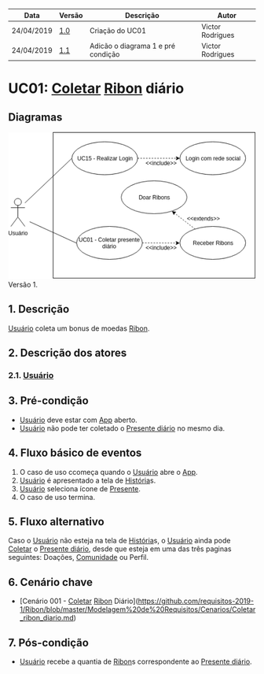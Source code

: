 | Data       | Versão  | Descrição       | Autor            |
| ---------- | ------- | --------------- | ---------------- |
| 24/04/2019 | [1.0](https://github.com/requisitos-2019-1/Ribon/commit/10c1ade00b0373b9e69c8cfa5dbf3555ae709272) | Criação do UC01 | Victor Rodrigues |
| 24/04/2019 | [1.1](https://github.com/requisitos-2019-1/Ribon/commit/4e851f84f065d4f90f8a9c4c23f1a9421f7c7bb4) | Adicão o diagrama 1 e pré condição | Victor Rodrigues |

# UC01: [Coletar](https://github.com/requisitos-2019-1/Ribon/blob/master/Modelagem%%20de%%20Requisitos/Lexicos/Coletar.md) [Ribon](https://github.com/requisitos-2019-1/Ribon/blob/master/Modelagem%%20de%%20Requisitos/Lexicos/Ribon.md) diário

## Diagramas
![Exemplo Diagrama](Diagramas/UC01_versao1.png) Versão 1.


## 1. Descrição
[Usuário](https://github.com/requisitos-2019-1/Ribon/blob/master/Modelagem%%20de%%20Requisitos/Lexicos/Usuário.md) coleta um bonus de moedas [Ribon](https://github.com/requisitos-2019-1/Ribon/blob/master/Modelagem%%20de%%20Requisitos/Lexicos/Ribon.md).

## 2. Descrição dos atores

### 2.1. [Usuário](https://github.com/requisitos-2019-1/Ribon/blob/master/Modelagem%%20de%%20Requisitos/Lexicos/Usuário.md)

## 3. Pré-condição
- [Usuário](https://github.com/requisitos-2019-1/Ribon/blob/master/Modelagem%%20de%%20Requisitos/Lexicos/Usuário.md) deve estar com [App](https://github.com/requisitos-2019-1/Ribon/blob/master/Modelagem%%20de%%20Requisitos/Lexicos/Aplicativo.md) aberto.
- [Usuário](https://github.com/requisitos-2019-1/Ribon/blob/master/Modelagem%%20de%%20Requisitos/Lexicos/Usuário.md) não pode ter coletado o [Presente diário](https://github.com/requisitos-2019-1/Ribon/blob/master/Modelagem%%20de%%20Requisitos/Lexicos/Presente_diario.md) no mesmo dia.

## 4. Fluxo básico de eventos
1. O caso de uso ccomeça quando o [Usuário](https://github.com/requisitos-2019-1/Ribon/blob/master/Modelagem%%20de%%20Requisitos/Lexicos/Usuário.md) abre o [App](https://github.com/requisitos-2019-1/Ribon/blob/master/Modelagem%%20de%%20Requisitos/Lexicos/Aplicativo.md).
2. [Usuário](https://github.com/requisitos-2019-1/Ribon/blob/master/Modelagem%%20de%%20Requisitos/Lexicos/Usuário.md) é apresentado a tela de [História](https://github.com/requisitos-2019-1/Ribon/blob/master/Modelagem%%20de%%20Requisitos/Lexicos/Historia.md)s.
3. [Usuário](https://github.com/requisitos-2019-1/Ribon/blob/master/Modelagem%%20de%%20Requisitos/Lexicos/Usuário.md) seleciona ícone de [Presente](https://github.com/requisitos-2019-1/Ribon/blob/master/Modelagem%%20de%%20Requisitos/Lexicos/Doação.md).
4. O caso de uso termina.

## 5. Fluxo alternativo
Caso o [Usuário](https://github.com/requisitos-2019-1/Ribon/blob/master/Modelagem%%20de%%20Requisitos/Lexicos/Usuário.md) não esteja na tela de [História](https://github.com/requisitos-2019-1/Ribon/blob/master/Modelagem%%20de%%20Requisitos/Lexicos/Historia.md)s, o [Usuário](https://github.com/requisitos-2019-1/Ribon/blob/master/Modelagem%%20de%%20Requisitos/Lexicos/Usuário.md) ainda pode [Coletar](https://github.com/requisitos-2019-1/Ribon/blob/master/Modelagem%%20de%%20Requisitos/Lexicos/Coletar.md) o [Presente diário](https://github.com/requisitos-2019-1/Ribon/blob/master/Modelagem%%20de%%20Requisitos/Lexicos/Presente_diario.md), desde que esteja em uma das três paginas seguintes: Doações, [Comunidade](https://github.com/requisitos-2019-1/Ribon/blob/master/Modelagem%%20de%%20Requisitos/Lexicos/Comunidade.md) ou Perfil.

## 6. Cenário chave

- [Cenário 001 - [Coletar](https://github.com/requisitos-2019-1/Ribon/blob/master/Modelagem%%20de%%20Requisitos/Lexicos/Coletar.md) [Ribon](https://github.com/requisitos-2019-1/Ribon/blob/master/Modelagem%%20de%%20Requisitos/Lexicos/Ribon.md) Diário](https://github.com/requisitos-2019-1/Ribon/blob/master/Modelagem%20de%20Requisitos/Cenarios/Coletar_ribon_diario.md)

## 7. Pós-condição
- [Usuário](https://github.com/requisitos-2019-1/Ribon/blob/master/Modelagem%%20de%%20Requisitos/Lexicos/Usuário.md) recebe a quantia de [Ribon](https://github.com/requisitos-2019-1/Ribon/blob/master/Modelagem%%20de%%20Requisitos/Lexicos/Ribon.md)s correspondente ao [Presente diário](https://github.com/requisitos-2019-1/Ribon/blob/master/Modelagem%%20de%%20Requisitos/Lexicos/Presente_diario.md).
